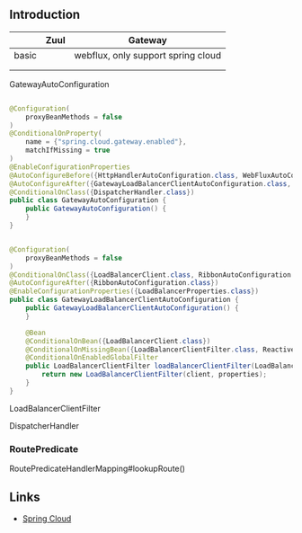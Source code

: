 ## Introduction



|       | Zuul | Gateway                            |
| ----- | ---- | ---------------------------------- |
| basic |      | webflux, only support spring cloud |
|       |      |                                    |
|       |      |                                    |




GatewayAutoConfiguration

```java

@Configuration(
    proxyBeanMethods = false
)
@ConditionalOnProperty(
    name = {"spring.cloud.gateway.enabled"},
    matchIfMissing = true
)
@EnableConfigurationProperties
@AutoConfigureBefore({HttpHandlerAutoConfiguration.class, WebFluxAutoConfiguration.class})
@AutoConfigureAfter({GatewayLoadBalancerClientAutoConfiguration.class, GatewayClassPathWarningAutoConfiguration.class})
@ConditionalOnClass({DispatcherHandler.class})
public class GatewayAutoConfiguration {
    public GatewayAutoConfiguration() {
    }
}
```

```java

@Configuration(
    proxyBeanMethods = false
)
@ConditionalOnClass({LoadBalancerClient.class, RibbonAutoConfiguration.class, DispatcherHandler.class})
@AutoConfigureAfter({RibbonAutoConfiguration.class})
@EnableConfigurationProperties({LoadBalancerProperties.class})
public class GatewayLoadBalancerClientAutoConfiguration {
    public GatewayLoadBalancerClientAutoConfiguration() {
    }

    @Bean
    @ConditionalOnBean({LoadBalancerClient.class})
    @ConditionalOnMissingBean({LoadBalancerClientFilter.class, ReactiveLoadBalancerClientFilter.class})
    @ConditionalOnEnabledGlobalFilter
    public LoadBalancerClientFilter loadBalancerClientFilter(LoadBalancerClient client, LoadBalancerProperties properties) {
        return new LoadBalancerClientFilter(client, properties);
    }
}
```


LoadBalancerClientFilter

DispatcherHandler



### RoutePredicate



RoutePredicateHandlerMapping#lookupRoute()




## Links

- [Spring Cloud](/docs/CS/Java/Spring_Cloud/Spring_Cloud.md?id=gateway)